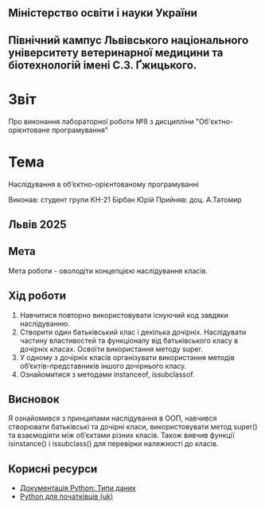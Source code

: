 ## Міністерство освіти і науки України

## Північний кампус Львівського національного університету ветеринарної медицини та біотехнологій імені С.З. Ґжицького.

# Звіт
Про виконання лабораторної роботи №8 з дисципліни "Об'єктно-орієнтоване програмування"

# Тема
Наслідування в об’єктно-орієнтованому програмуванні

Виконав: студент групи КН-21 Бірбан Юрій
Прийняв: доц. А.Татомир

## Львів 2025

## Мета
Мета роботи - оволодіти концепцією наслідування класів.

## Хід роботи

1. Навчитися повторно використовувати існуючий код завдяки
наслідуванню.
2. Створити один батьківський клас і декілька дочірніх. Наслідувати частину
властивостей та функціоналу від батьківського класу в дочірніх класах.
Освоїти використання методу super.
3. У одному з дочірніх класів організувати використання методів
об’єктів-представників іншого дочірнього класу.
4. Ознайомитися з методами instanceof, issubclassof.

## Висновок

Я ознайомився з принципами наслідування в ООП, навчився створювати батьківські та дочірні класи, використовувати метод super() та взаємодіяти між об’єктами різних класів. Також вивчив функції isinstance() і issubclass() для перевірки належності до класів.

## Корисні ресурси

- [Документація Python: Типи даних](https://www.learnpython.org/en/Variables_and_Types)
- [Python для початківців (uk)](https://uk.wikipedia.org/wiki/Python)